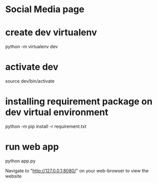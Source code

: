 # Social Media page

# create dev virtualenv
python -m virtualenv dev

# activate dev
source dev/bin/activate

# installing requirement package on dev virtual environment
python -m pip install -r requirement.txt

# run web app
python app.py

Navigate to "http://127.0.0.1:8080/" on your web-browser to view the website
